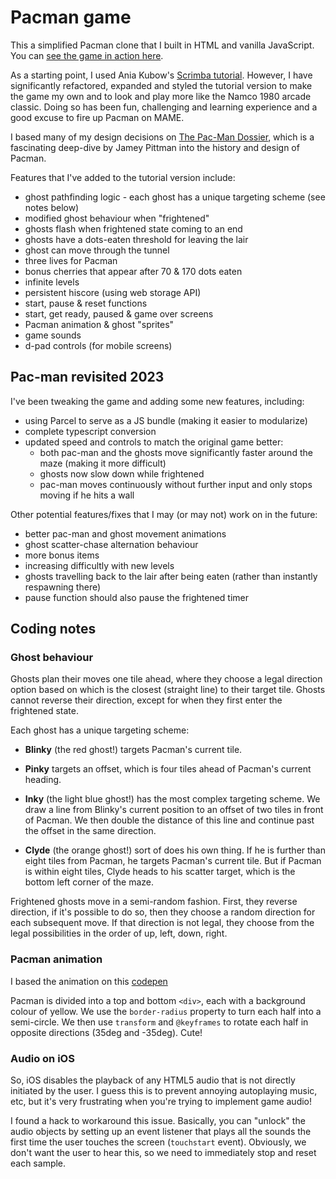 # Pacman game

This a simplified Pacman clone that I built in HTML and vanilla JavaScript. You can [see the game in action here](https://mercboy-pacman.netlify.app/).

As a starting point, I used Ania Kubow's [Scrimba tutorial](https://scrimba.com/). However, I have significantly refactored, expanded and styled the tutorial version to make the game my own and to look and play more like the Namco 1980 arcade classic. Doing so has been fun, challenging and learning experience and a good excuse to fire up Pacman on MAME.

I based many of my design decisions on [The Pac-Man Dossier](https://www.gamasutra.com/view/feature/3938/the_pacman_dossier.php?print=1), which is a fascinating deep-dive by Jamey Pittman into the history and design of Pacman.

Features that I've added to the tutorial version include:

- ghost pathfinding logic - each ghost has a unique targeting scheme (see notes below)
- modified ghost behaviour when "frightened"
- ghosts flash when frightened state coming to an end
- ghosts have a dots-eaten threshold for leaving the lair
- ghost can move through the tunnel
- three lives for Pacman
- bonus cherries that appear after 70 & 170 dots eaten
- infinite levels
- persistent hiscore (using web storage API)
- start, pause & reset functions
- start, get ready, paused & game over screens
- Pacman animation & ghost "sprites"
- game sounds
- d-pad controls (for mobile screens)

## Pac-man revisited 2023

I've been tweaking the game and adding some new features, including:

- using Parcel to serve as a JS bundle (making it easier to modularize)
- complete typescript conversion
- updated speed and controls to match the original game better:
  - both pac-man and the ghosts move significantly faster around the maze (making it more difficult)
  - ghosts now slow down while frightened
  - pac-man moves continuously without further input and only stops moving if he hits a wall

Other potential features/fixes that I may (or may not) work on in the future:

- better pac-man and ghost movement animations
- ghost scatter-chase alternation behaviour
- more bonus items
- increasing difficultly with new levels
- ghosts travelling back to the lair after being eaten (rather than instantly respawning there)
- pause function should also pause the frightened timer

## Coding notes

### Ghost behaviour

Ghosts plan their moves one tile ahead, where they choose a legal direction option based on which is the closest (straight line) to their target tile. Ghosts cannot reverse their direction, except for when they first enter the frightened state.

Each ghost has a unique targeting scheme:

- **Blinky** (the red ghost!) targets Pacman's current tile.

- **Pinky** targets an offset, which is four tiles ahead of Pacman's current heading.

- **Inky** (the light blue ghost!) has the most complex targeting scheme. We draw a line from Blinky's current position to an offset of two tiles in front of Pacman. We then double the distance of this line and continue past the offset in the same direction.

- **Clyde** (the orange ghost!) sort of does his own thing. If he is further than eight tiles from Pacman, he targets Pacman's current tile. But if Pacman is within eight tiles, Clyde heads to his scatter target, which is the bottom left corner of the maze.

Frightened ghosts move in a semi-random fashion. First, they reverse direction, if it's possible to do so, then they choose a random direction for each subsequent move. If that direction is not legal, they choose from the legal possibilities in the order of up, left, down, right.

### Pacman animation

I based the animation on this [codepen](https://codepen.io/wifi/pen/olKxE)

Pacman is divided into a top and bottom `<div>`, each with a background colour of yellow. We use the `border-radius` property to turn each half into a semi-circle. We then use `transform` and `@keyframes` to rotate each half in opposite directions (35deg and -35deg). Cute!

### Audio on iOS

So, iOS disables the playback of any HTML5 audio that is not directly initiated by the user. I guess this is to prevent annoying autoplaying music, etc, but it's very frustrating when you're trying to implement game audio!

I found a hack to workaround this issue. Basically, you can "unlock" the audio objects by setting up an event listener that plays all the sounds the first time the user touches the screen (`touchstart` event). Obviously, we don't want the user to hear this, so we need to immediately stop and reset each sample.
